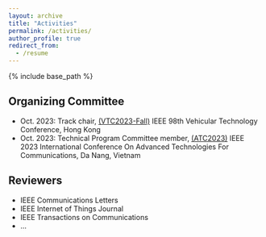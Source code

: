 ```yaml
---
layout: archive
title: "Activities"
permalink: /activities/
author_profile: true
redirect_from:
  - /resume
---
```


{% include base_path %}

## Organizing Committee
* Oct. 2023: Track chair, [(VTC2023-Fall)](https://events.vtsociety.org/vtc2023-fall/) IEEE 98th Vehicular Technology Conference, Hong Kong
* Oct. 2023: Technical Program Committee member, [(ATC2023)](https://atc-conf.org/atc-2023) IEEE 2023 International Conference On Advanced Technologies For Communications, Da Nang, Vietnam

## Reviewers
* IEEE Communications Letters
* IEEE Internet of Things Journal
* IEEE Transactions on Communications
* ...